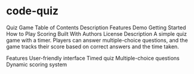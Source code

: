 # code-quiz


Quiz Game
Table of Contents
Description
Features
Demo
Getting Started
How to Play
Scoring
Built With
Authors
License
Description
A simple quiz game with a timer. Players can answer multiple-choice questions, and the game tracks their score based on correct answers and the time taken.

Features
User-friendly interface
Timed quiz
Multiple-choice questions
Dynamic scoring system
